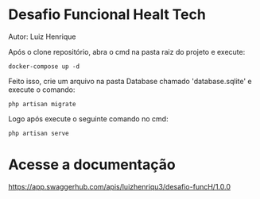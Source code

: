 # Desafio Funcional Healt Tech
Autor: Luiz Henrique

Após o clone repositório, abra o cmd na pasta raiz do projeto e execute:

```
docker-compose up -d

```

Feito isso, crie um arquivo na pasta Database chamado 'database.sqlite' e execute o comando:

```
php artisan migrate

```

Logo após execute o seguinte comando no cmd:

```
php artisan serve

```
# Acesse a documentação

https://app.swaggerhub.com/apis/luizhenriqu3/desafio-funcH/1.0.0
